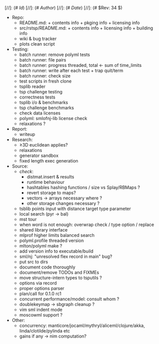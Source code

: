 
[//]: (#  $Id$)
[//]: (# $Author$)
[//]: (# $Date$)
[//]: (# $Rev: 34 $)

* Repo:
    - README.md: + contents info + pkging info + licensing info
    - src/rstsp/README.md: + contents info + licensing info + building info
    - wiki & bug tracker
    - plots clean script
* Testing:
    - batch runner: remove polyml tests
    - batch runner: file pairs
    - batch runner: progress threaded, total <- sum of time_limits
    - batch runner: write after each test + trap quit/term
    - batch runner: check size
    - test scripts in fresh clone
    - tsplib reader
    - tsp challenge testing
    - correctness tests
    - tsplib i/o & benchmarks
    - tsp challenge benchmarks
    - check data licenses
    - polyml: smlofnj-lib license check
    - relaxations ?
* Report:
    - writeup
* Research:
    - ≥3D euclidean applies?
    - relaxations
    - generator sandbox
    - fixed length exec generation
* Source:
    - *check*:
        - distmat.insert & results
        - runtime behaviour
        - hashtables hashing functions / size vs Splay/RBMaps ?
        - revert storage to maps?
        - vectors -> arrays necessary where ?
        - other storage changes necessary ?
    - tsblib points input with distance target type parameter
    - local search (pyr -> bal)
    - mst tour
    - when word is not enough: overwrap check / type option / replace
    - shared library interface
    - mlprof higher limits balanced search
    - polyml.profile threaded version
    - mlton/polyml make ?
    - add version info to executable/build
    - sml/nj: "unresolved flex record in main" bug?
    - put src to dirs
    - document code thoroughly
    - document/remove TODOs and FIXMEs
    - move structure-intern types to tsputils ?
    - options via record
    - proper options parser
    - plan/call for 0.1.0 rc1
    - concurrent performance/model: consult whom ?
    - doublekeymap -> sbgraph cleanup ?
    - vim sml indent mode
    - moscowml support ?
* Other:
    - concurrency: manticore/jocaml/mythryl/aliceml/clojure/akka,
                   linda/clotilde/pylinda etc
    - gains if any -> nim computation?
